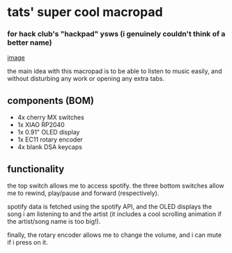 # tats' super cool macropad
### for hack club's "hackpad" ysws (i genuinely couldn't think of a better name)

[image](https://github.com/user-attachments/assets/9ca47840-aea5-49b6-b077-1292e84d7039)

the main idea with this macropad is to be able to listen to music easily, and without disturbing any work or opening any
extra tabs.

## components (BOM)
- 4x cherry MX switches
- 1x XIAO RP2040
- 1x 0.91" OLED display
- 1x EC11 rotary encoder
- 4x blank DSA keycaps

## functionality
the top switch allows me to access spotify. the three bottom switches allow me to rewind, play/pause and forward (respectively).

spotify data is fetched using the spotify API, and the OLED displays the song i am listening to and the artist (it includes a 
cool scrolling animation if the artist/song name is too big!).

finally, the rotary encoder allows me to change the volume, and i can mute if i press on it. 

